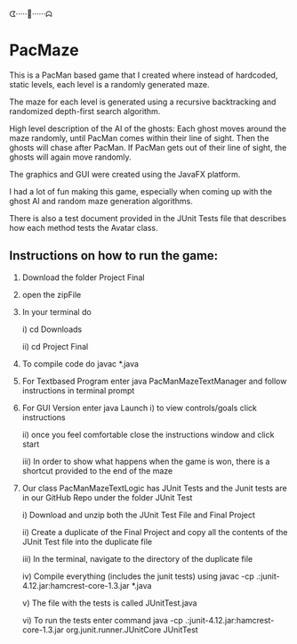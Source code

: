 ᗧ·····🍒······ᗣ 

# PacMaze
	
This is a PacMan based game that I created where instead of hardcoded, static levels, each level is a randomly generated maze.

The maze for each level is generated using a recursive backtracking and randomized depth-first search algorithm.

High level description of the AI of the ghosts: Each ghost moves around the maze randomly, until PacMan comes within their line of sight. Then the ghosts will chase after PacMan. If PacMan gets out of their line of sight, the ghosts will again move randomly.

The graphics and GUI were created using the JavaFX platform.

I had a lot of fun making this game, especially when coming up with the ghost AI and random maze generation algorithms.

There is also a test document provided in the JUnit Tests file that describes how each method tests the Avatar class.

## Instructions on how to run the game:
1) Download the folder Project Final 
2) open the zipFile
3) In your terminal do

	i) cd Downloads
	
	ii) cd Project Final
	
4) To compile code do javac *.java
5) For Textbased Program enter java PacManMazeTextManager and follow instructions in terminal prompt
6) For GUI Version enter java Launch
	i) to view controls/goals click instructions
	
	ii) once you feel comfortable close the instructions window and click start
	
	iii) In order to show what happens when the game is won, there is a shortcut provided to the end of the maze

7) Our class PacManMazeTextLogic has JUnit Tests and the Junit tests are in our GitHub Repo under the folder JUnit Test

	i) Download and unzip both the JUnit Test File and Final Project
	
	ii) Create a duplicate of the Final Project and copy all the contents of the JUnit Test file into the duplicate file
	
	iii) In the terminal, navigate to the directory of the duplicate file
	
	iv) Compile everything (includes the junit tests) using javac -cp .:junit-4.12.jar:hamcrest-core-1.3.jar *.java
	
	v) The file with the tests is called JUnitTest.java
	
	vi) To run the tests enter command java -cp .:junit-4.12.jar:hamcrest-core-1.3.jar org.junit.runner.JUnitCore 
JUnitTest

